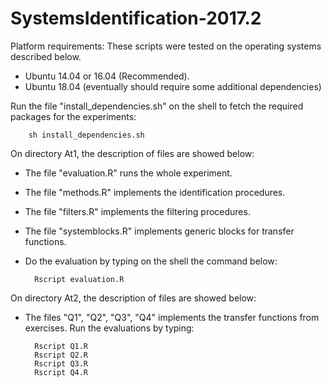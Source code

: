 # SystemsIdentification-2017.2

Platform requirements: These scripts were tested on the operating systems described below.
- Ubuntu 14.04 or 16.04 (Recommended). 
- Ubuntu 18.04 (eventually should require some additional dependencies)

Run the file "install_dependencies.sh" on the shell to fetch the required packages for the experiments:

		sh install_dependencies.sh

On directory At1, the description of files are showed below:
- The file "evaluation.R" runs the whole experiment. 
- The file "methods.R" implements the identification procedures.
- The file "filters.R" implements the filtering procedures.
- The file "systemblocks.R" implements generic blocks for transfer functions.
- Do the evaluation by typing on the shell the command below:

		Rscript evaluation.R

On directory At2, the description of files are showed below:
- The files "Q1", "Q2", "Q3", "Q4" implements the transfer functions from exercises. Run the evaluations by typing:

		Rscript Q1.R
		Rscript Q2.R
		Rscript Q3.R
		Rscript Q4.R
